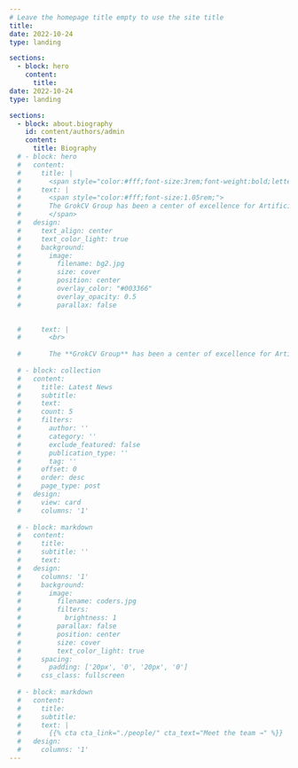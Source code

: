 ```yaml
---
# Leave the homepage title empty to use the site title
title:
date: 2022-10-24
type: landing

sections:
  - block: hero
    content:
      title:
date: 2022-10-24
type: landing

sections:
  - block: about.biography
    id: content/authors/admin
    content:
      title: Biography
  # - block: hero
  #   content:
  #     title: |
  #       <span style="color:#fff;font-size:3rem;font-weight:bold;letter-spacing:2px;">GrokCV Group</span>
  #     text: |
  #       <span style="color:#fff;font-size:1.05rem;">
  #       The GrokCV Group has been a center of excellence for Artificial Intelligence research, teaching, and practice since its founding in 2016.
  #       </span>
  #   design:
  #     text_align: center
  #     text_color_light: true
  #     background:
  #       image:
  #         filename: bg2.jpg
  #         size: cover
  #         position: center
  #         overlay_color: "#003366"
  #         overlay_opacity: 0.5
  #         parallax: false
      

  #     text: |
  #       <br>
        
  #       The **GrokCV Group** has been a center of excellence for Artificial Intelligence research, teaching, and practice since its founding in 2016.
  
  # - block: collection
  #   content:
  #     title: Latest News
  #     subtitle:
  #     text:
  #     count: 5
  #     filters:
  #       author: ''
  #       category: ''
  #       exclude_featured: false
  #       publication_type: ''
  #       tag: ''
  #     offset: 0
  #     order: desc
  #     page_type: post
  #   design:
  #     view: card
  #     columns: '1'
  
  # - block: markdown
  #   content:
  #     title:
  #     subtitle: ''
  #     text:
  #   design:
  #     columns: '1'
  #     background:
  #       image: 
  #         filename: coders.jpg
  #         filters:
  #           brightness: 1
  #         parallax: false
  #         position: center
  #         size: cover
  #         text_color_light: true
  #     spacing:
  #       padding: ['20px', '0', '20px', '0']
  #     css_class: fullscreen
  
  # - block: markdown
  #   content:
  #     title:
  #     subtitle:
  #     text: |
  #       {{% cta cta_link="./people/" cta_text="Meet the team →" %}}
  #   design:
  #     columns: '1'
---
```

